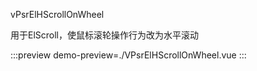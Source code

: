 vPsrElHScrollOnWheel

用于ElScroll，使鼠标滚轮操作行为改为水平滚动

:::preview
demo-preview=./VPsrElHScrollOnWheel.vue
:::